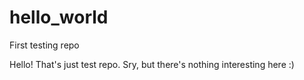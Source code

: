 # hello_world
First testing repo

Hello! That's just test repo. Sry, but there's nothing interesting here :)
